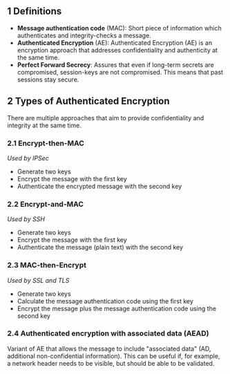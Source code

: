 ## 1 Definitions
- **Message authentication code** (MAC): Short piece of information which authenticates and integrity-checks a message.
- **Authenticated Encryption** (AE): Authenticated Encryption (AE) is an encryption approach that addresses confidentiality and authenticity at the same time.
- **Perfect Forward Secrecy**: Assures that even if long-term secrets are compromised, session-keys are not compromised. This means that past sessions stay secure.

## 2 Types of Authenticated Encryption
 There are multiple approaches that aim to provide confidentiality and integrity at the same time.

### 2.1 Encrypt-then-MAC
_Used by IPSec_
- Generate two keys
- Encrypt the message with the first key
- Authenticate the encrypted message with the second key

### 2.2 Encrypt-and-MAC
_Used by SSH_
- Generate two keys
- Encrypt the message with the first key
- Authenticate the message (plain text) with the second key

### 2.3 MAC-then-Encrypt
_Used by SSL and TLS_
- Generate two keys
- Calculate the message authentication code using the first key
- Encrypt the message plus the message authentication code using the second key

### 2.4 Authenticated encryption with associated data (AEAD)
Variant of AE that allows the message to include "associated data" (AD, additional non-confidential information). This can be useful if, for example, a network header needs to be visible, but should be able to be validated.
